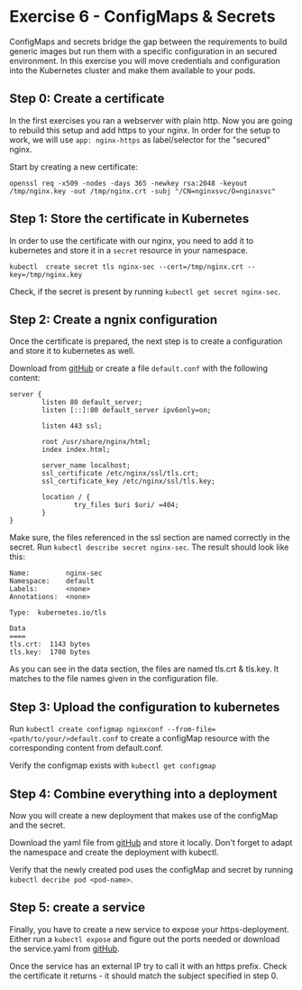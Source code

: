 # Exercise 6 - ConfigMaps & Secrets
ConfigMaps and secrets bridge the gap between the requirements to build generic images but run them with a specific configuration in an secured environment.
In this exercise you will move credentials and configuration into the Kubernetes cluster and make them available to your pods.

## Step 0: Create a certificate
In the first exercises you ran a webserver with plain http. Now you are going to rebuild this setup and add https to your nginx.
In order for the setup to work, we will use `app: nginx-https` as label/selector for the "secured" nginx.

Start by creating a new certificate:

`openssl req -x509 -nodes -days 365 -newkey rsa:2048 -keyout /tmp/nginx.key -out /tmp/nginx.crt -subj "/CN=nginxsvc/O=nginxsvc"`

## Step 1: Store the certificate in Kubernetes
In order to use the certificate with our nginx, you need to add it to kubernetes and store it in a `secret` resource in your namespace.

`kubectl  create secret tls nginx-sec --cert=/tmp/nginx.crt --key=/tmp/nginx.key`

Check, if the secret is present by running `kubectl get secret nginx-sec`.

## Step 2: Create a ngnix configuration
Once the certificate is prepared, the next step is to create a configuration and store it to kubernetes as well.

Download from [gitHub](https://github.wdf.sap.corp/raw/D051945/docker-k8s-training/master/kubernetes/default.conf) or create a file `default.conf` with the following content:

```
server {
        listen 80 default_server;
        listen [::]:80 default_server ipv6only=on;

        listen 443 ssl;

        root /usr/share/nginx/html;
        index index.html;

        server_name localhost;
        ssl_certificate /etc/nginx/ssl/tls.crt;
        ssl_certificate_key /etc/nginx/ssl/tls.key;

        location / {
                try_files $uri $uri/ =404;
        }
}
```

Make sure, the files referenced in the ssl section are named correctly in the secret.
Run `kubectl describe secret nginx-sec`. The result should look like this:

```
Name:         nginx-sec
Namespace:    default
Labels:       <none>
Annotations:  <none>

Type:  kubernetes.io/tls

Data
====
tls.crt:  1143 bytes
tls.key:  1708 bytes
```

As you can see in the data section, the files are named tls.crt & tls.key. It matches to the file names given in the configuration file.

## Step 3: Upload the configuration to kubernetes
Run `kubectl create configmap nginxconf --from-file=<path/to/your/>default.conf` to create a configMap resource with the corresponding content from default.conf.

Verify the configmap exists with `kubectl get configmap`

## Step 4: Combine everything into a deployment
Now you will create a new deployment that makes use of the configMap and the secret.

Download the yaml file from [gitHub](https://github.wdf.sap.corp/raw/D051945/docker-k8s-training/master/kubernetes/deployment_https.yaml) and store it locally. Don't forget to adapt the namespace and create the deployment with kubectl.

Verify that the newly created pod uses the configMap and secret by running `kubectl decribe pod <pod-name>`.

## Step 5: create a service
Finally, you have to create a new service to expose your https-deployment. Either run a `kubectl expose` and figure out the ports needed or download the service.yaml from [gitHub](https://github.wdf.sap.corp/raw/D051945/docker-k8s-training/master/kubernetes/service_https.yaml).

Once the service has an external IP try to call it with an https prefix. Check the certificate it returns - it should match the subject specified in step 0.
